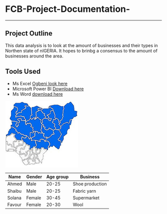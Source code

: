 # FCB-Project-Documentation-
---
## Project Outline
This data analysis is to look at the amount of businesses and their types in Northen state of nIGERIA. It hopes to brinbg a consensus to the amount of businesses around the area.

## Tools Used

- Ms Excel [Ogbeni look here](https://www.microsoft.com/en-ng)
- Microsoft Power BI [Download here](https://apps.microsoft.com/?hl=en-us&gl=NG)
- Ms Word [download here](https://apps.microsoft.com/?hl=en-us&gl=NG)


![](images.jpg)


|Name|Gender|Age group|Business|
|-------|------|-------|-----------|
|Ahmed|Male|20-25|Shoe production|
|Shaibu|Male|20-25|Fabric yarn|
|Solana|Female|30-45|Supermarket|
|Favour|Female|20-30|Wool|
